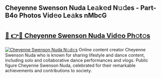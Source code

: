 ## Cheyenne Swenson Nuda Le𝚊k𝚎d N𝚞𝚍es - Part-B4o Photos Vid𝚎o Le𝚊ks nMbcG

# <h2><a href="http://fbbgyba.evod.top/?m=Cheyenne+Swenson+Nuda">🔗 👉🔴 Cheyenne Swenson Nuda Vid𝚎o Ph𝚘t𝚘s</a></h2>

[![Cheyenne Swenson Nuda N𝚞d𝚎s](https://i.imgur.com/8V9OHl7.gif)](http://fbbgyba.evod.top/?m=Cheyenne+Swenson+Nuda)
Online content creator Cheyenne Swenson Nuda who is known for sharing lifestyle and dance content, including solo and collaborative dance performances and vlogs. Public figure Cheyenne Swenson Nuda, celebrated for their remarkable achievements and contributions to society. 
